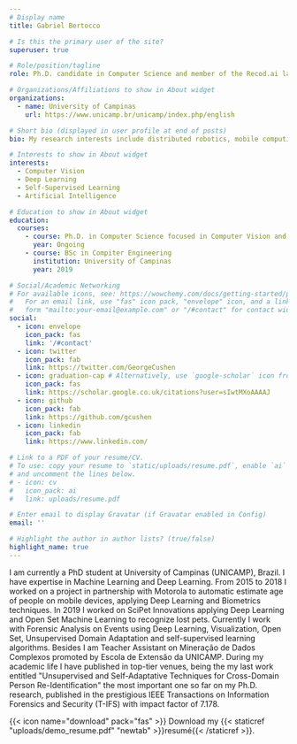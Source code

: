 ```yaml
---
# Display name
title: Gabriel Bertocco

# Is this the primary user of the site?
superuser: true

# Role/position/tagline
role: Ph.D. candidate in Computer Science and member of the Recod.ai lab

# Organizations/Affiliations to show in About widget
organizations:
  - name: University of Campinas
    url: https://www.unicamp.br/unicamp/index.php/english

# Short bio (displayed in user profile at end of posts)
bio: My research interests include distributed robotics, mobile computing and programmable matter.

# Interests to show in About widget
interests:
  - Computer Vision
  - Deep Learning
  - Self-Supervised Learning
  - Artificial Intelligence

# Education to show in About widget
education:
  courses:
    - course: Ph.D. in Computer Science focused in Computer Vision and Deep Learning
      year: Ongoing
    - course: BSc in Compiter Engineering
      institution: University of Campinas
      year: 2019

# Social/Academic Networking
# For available icons, see: https://wowchemy.com/docs/getting-started/page-builder/#icons
#   For an email link, use "fas" icon pack, "envelope" icon, and a link in the
#   form "mailto:your-email@example.com" or "/#contact" for contact widget.
social:
  - icon: envelope
    icon_pack: fas
    link: '/#contact'
  - icon: twitter
    icon_pack: fab
    link: https://twitter.com/GeorgeCushen
  - icon: graduation-cap # Alternatively, use `google-scholar` icon from `ai` icon pack
    icon_pack: fas
    link: https://scholar.google.co.uk/citations?user=sIwtMXoAAAAJ
  - icon: github
    icon_pack: fab
    link: https://github.com/gcushen
  - icon: linkedin
    icon_pack: fab
    link: https://www.linkedin.com/

# Link to a PDF of your resume/CV.
# To use: copy your resume to `static/uploads/resume.pdf`, enable `ai` icons in `params.toml`,
# and uncomment the lines below.
# - icon: cv
#   icon_pack: ai
#   link: uploads/resume.pdf

# Enter email to display Gravatar (if Gravatar enabled in Config)
email: ''

# Highlight the author in author lists? (true/false)
highlight_name: true
---
```


I am currently a PhD student at University of Campinas (UNICAMP), Brazil. I have expertise in Machine Learning and Deep Learning. From 2015 to 2018 I worked on a project in partnership with Motorola to automatic estimate age of people on mobile devices, applying Deep Learning and Biometrics techniques. In 2019 I worked on SciPet Innovations applying Deep Learning and Open Set Machine Learning to recognize lost pets. Currently I work with Forensic Analysis on Events using Deep Learning, Visualization, Open Set, Unsupervised Domain Adaptation and self-supervised learning algorithms. Besides I am Teacher Assistant on Mineração de Dados Complexos promoted by Escola de Extensão da UNICAMP. During my academic life I have published in top-tier venues, being the my last work entitled "Unsupervised and Self-Adaptative Techniques for Cross-Domain Person Re-Identification" the most important one so far on my Ph.D. research, published in the prestigious IEEE Transactions on Information Forensics and Security (T-IFS) with impact factor of 7.178.

{{< icon name="download" pack="fas" >}} Download my {{< staticref "uploads/demo_resume.pdf" "newtab" >}}resumé{{< /staticref >}}.
